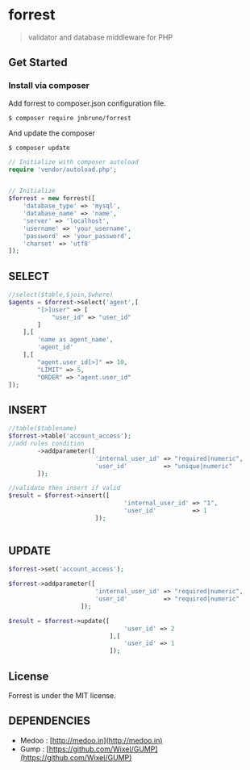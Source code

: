 # forrest
>validator and database middleware for PHP

## Get Started

### Install via composer

Add forrest to composer.json configuration file.
```
$ composer require jnbruno/forrest
```

And update the composer
```
$ composer update
```

```php
// Initialize with composer autoload
require 'vendor/autoload.php';


// Initialize
$forrest = new forrest([
    'database_type' => 'mysql',
    'database_name' => 'name',
    'server' => 'localhost',
    'username' => 'your_username',
    'password' => 'your_password',
    'charset' => 'utf8'
]);
``` 
## SELECT 

```php
//select($table,$join,$where)
$agents = $forrest->select('agent',[
		"[>]user" => [
			"user_id" => "user_id"
		]
    ],[
		'name as agent_name',
		'agent_id'
	],[
		"agent.user_id[>]" => 10,
		"LIMIT"	=> 5,
		"ORDER" => "agent.user_id"
]);

```
## INSERT 
```php
//table($tablename)
$forrest->table('account_access');
//add rules condition
        ->addparameter([
						'internal_user_id' => "required|numeric",
						'user_id'		   => "unique|numeric"
		]);

//validate then insert if valid
$result = $forrest->insert([
								'internal_user_id' => "1",
								'user_id'		   => 1
						]);
						

```
## UPDATE 
```php
$forrest->set('account_access');

$forrest->addparameter([
						'internal_user_id' => "required|numeric",
						'user_id'		   => "required|numeric"
					]);

$result = $forrest->update([
                                'user_id' => 2
							],[
								'user_id' => 1
							]);
```
## License

Forrest is under the MIT license.

## DEPENDENCIES

* Medoo : [http://medoo.in](http://medoo.in)
* Gump : [https://github.com/Wixel/GUMP](https://github.com/Wixel/GUMP)
